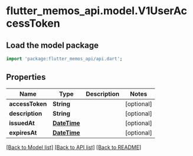 # flutter_memos_api.model.V1UserAccessToken

## Load the model package
```dart
import 'package:flutter_memos_api/api.dart';
```

## Properties
Name | Type | Description | Notes
------------ | ------------- | ------------- | -------------
**accessToken** | **String** |  | [optional] 
**description** | **String** |  | [optional] 
**issuedAt** | [**DateTime**](DateTime.md) |  | [optional] 
**expiresAt** | [**DateTime**](DateTime.md) |  | [optional] 

[[Back to Model list]](../README.md#documentation-for-models) [[Back to API list]](../README.md#documentation-for-api-endpoints) [[Back to README]](../README.md)


